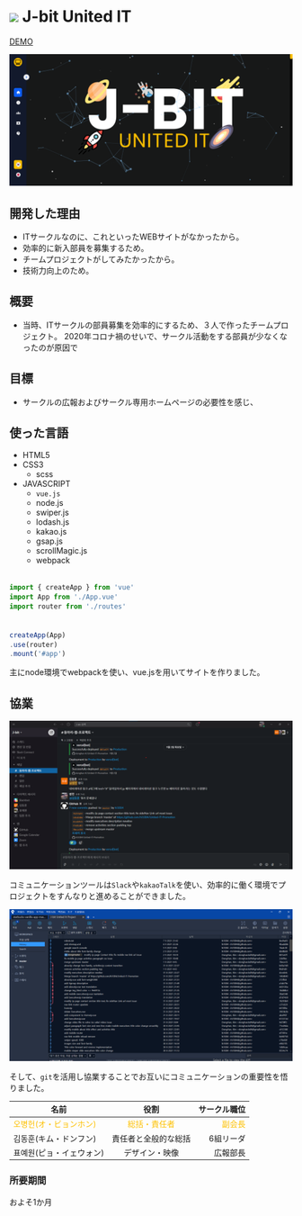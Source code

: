 # <img src="https://united-it.vercel.app/caf7accdf11aa3b4df0c09b9b342e120.png" style="width:25px" /> J-bit United IT

<a href="https://united-it.vercel.app/#/" target="_blank">DEMO</a>

![screenshot](./src/assets/readme/screenshot.png)

## 開発した理由
- ITサークルなのに、これといったWEBサイトがなかったから。
- 効率的に新入部員を募集するため。
- チームプロジェクトがしてみたかったから。
- 技術力向上のため。
 
## 概要
- 当時、ITサークルの部員募集を効率的にするため、３人で作ったチームプロジェクト。
2020年コロナ禍のせいで、サークル活動をする部員が少なくなったのが原因で 
　


## 目標
- サークルの広報およびサークル専用ホームページの必要性を感じ、

## 使った言語

- HTML5
- CSS3
    - scss
- JAVASCRIPT
    - `vue.js`
    - node.js
    - swiper.js
    - lodash.js
    - kakao.js 
    - gsap.js
    - scrollMagic.js
    - webpack

```javascript

import { createApp } from 'vue'
import App from './App.vue'
import router from './routes'


createApp(App)
.use(router)
.mount('#app')

```
主にnode環境でwebpackを使い、vue.jsを用いてサイトを作りました。

## 協業

![Slack](./src/assets/readme/Slack.png)

コミュニケーションツールは`Slack`や`kakaoTalk`を使い、効率的に働く環境でプロジェクトをすんなりと進めることができました。

![Slack](./src/assets/readme/Sourcetree.png)

そして、`git`を活用し協業することでお互いにコミュニケーションの重要性を悟りました。  

名前 | 役割 | サークル職位
--|:--:|--:
<span style="color:#fdc000">오병헌(オ・ビョンホン)</span>|<span style="color:#fdc000">総括・責任者</sapn>| <span style="color:#fdc000">副会長</span>
김동훈(キム・ドンフン) | 責任者と全般的な総括 | 6組リーダ
표예원(ピョ・イェウォン) | デザイン・映像 | 広報部長


### 所要期間

およそ1か月


